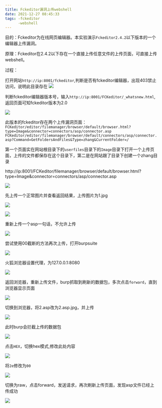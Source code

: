 ```yaml
---
title: Fckeditor漏洞上传webshell
date: 2021-12-27 08:45:33
tags: -fckeditor
      -webshell
---
```


目的：Fckeditor为在线网页编辑器。本实验演示`Fckeditor2.4.2`以下版本的一个编辑器上传漏洞。

原理：Fckeditor在2.4.2以下存在一个直接上传任意文件的上传页面，可直接上传webshell。

过程：

打开网站`http://ip:8001/fckeditor`,判断是否有fckeditor编辑器，出现403禁止访问，说明此目录存在
![](http://121.5.125.62:88/image/Fckeditor%E6%BC%8F%E6%B4%9E%E4%B8%8A%E4%BC%A0webshell/1.JPG)

判断fckeditor编辑器版本号，输入`http://ip:8001/FCKeditor/_whatsnew.html`,返回页面可知fckeditor版本为2.0

![](http://121.5.125.62:88/image/Fckeditor%E6%BC%8F%E6%B4%9E%E4%B8%8A%E4%BC%A0webshell/2.JPG)

此版本的fckeditor存在两个上传漏洞页面：
`FCKeditor/editor/filemanager/browser/default/browser.html?type=Image&connector=connectors/asp/connector.asp`
`FCKeditor/editor/filemanager/browser/default/connectors/asp/connector.asp?Command=GetFoldersAndFiles&Type=zhang&CurrentFolder=/`

第一个页面实在网站根目录下的`userfiles`目录下的`Image`目录下打开一个上传页面，上传的文件都保存在这个目录下，第二是在网站跟了目录下创建一个zhang目录

http://ip:8001/FCKeditor/filemanager/browser/default/browser.html?type=Image&connector=connectors/asp/connector.asp

![](http://121.5.125.62:88/image/Fckeditor%E6%BC%8F%E6%B4%9E%E4%B8%8A%E4%BC%A0webshell/3.JPG)

先上传一个正常图片并查看返回结果，上传图片为1.jpg

![](http://121.5.125.62:88/image/Fckeditor%E6%BC%8F%E6%B4%9E%E4%B8%8A%E4%BC%A0webshell/4.JPG)

![](http://121.5.125.62:88/image/Fckeditor%E6%BC%8F%E6%B4%9E%E4%B8%8A%E4%BC%A0webshell/5.JPG)

重新上传一个asp一句话，不允许上传
 
![](http://121.5.125.62:88/image/Fckeditor%E6%BC%8F%E6%B4%9E%E4%B8%8A%E4%BC%A0webshell/6.JPG)

尝试使用00截断的方法再次上传，打开burpsuite

![](http://121.5.125.62:88/image/Fckeditor%E6%BC%8F%E6%B4%9E%E4%B8%8A%E4%BC%A0webshell/7.JPG)

火狐浏览器设置代理，为127.0.0.1:8080

![](http://121.5.125.62:88/image/Fckeditor%E6%BC%8F%E6%B4%9E%E4%B8%8A%E4%BC%A0webshell/8.JPG)

返回浏览器，重新上传文件，burp抓取到刷新的数据包，多次点击`forward`，直到浏览器显示页面

![](http://121.5.125.62:88/image/Fckeditor%E6%BC%8F%E6%B4%9E%E4%B8%8A%E4%BC%A0webshell/9.JPG)

切换到浏览器，将2.asp改为2.asp.jpg，并上传

![](http://121.5.125.62:88/image/Fckeditor%E6%BC%8F%E6%B4%9E%E4%B8%8A%E4%BC%A0webshell/10.JPG)

此时burp会拦截上传的数据包

![](http://121.5.125.62:88/image/Fckeditor%E6%BC%8F%E6%B4%9E%E4%B8%8A%E4%BC%A0webshell/11.JPG)

点击`HEX`，切换hex模式,修改此处内容

![](http://121.5.125.62:88/image/Fckeditor%E6%BC%8F%E6%B4%9E%E4%B8%8A%E4%BC%A0webshell/12.JPG)

将`2e`修改为`00`

![](http://121.5.125.62:88/image/Fckeditor%E6%BC%8F%E6%B4%9E%E4%B8%8A%E4%BC%A0webshell/13.JPG)

切换为raw，点击forward，发送请求，再次刷新上传页面，发现asp文件已经上传成功

![](http://121.5.125.62:88/image/Fckeditor%E6%BC%8F%E6%B4%9E%E4%B8%8A%E4%BC%A0webshell/14.JPG)


